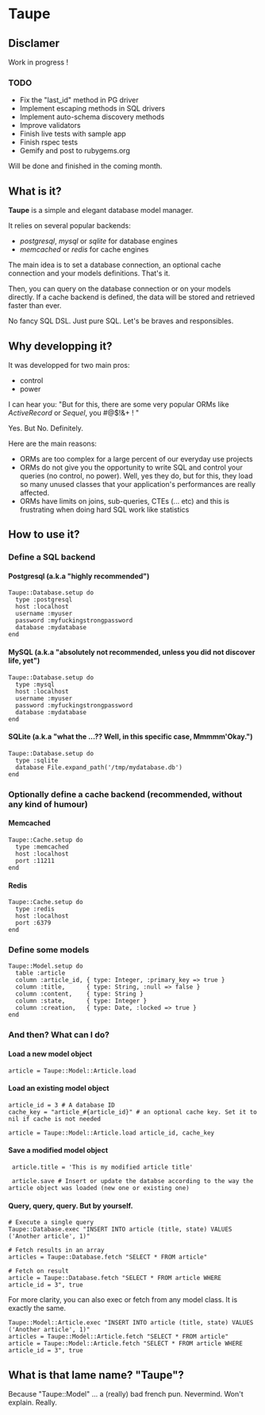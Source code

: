 # Taupe

## Disclamer

Work in progress !

### TODO

- Fix the "last_id" method in PG driver
- Implement escaping methods in SQL drivers
- Implement auto-schema discovery methods
- Improve validators
- Finish live tests with sample app
- Finish rspec tests
- Gemify and post to rubygems.org

Will be done and finished in the coming month.

## What is it?

**Taupe** is a simple and elegant database model manager.

It relies on several popular backends:

- *postgresql*, *mysql* or *sqlite* for database engines
- *memcached* or *redis* for cache engines

The main idea is to set a database connection, an optional cache connection and your models definitions.
That's it.

Then, you can query on the database connection or on your models directly. If a cache backend is defined, the data will be stored and retrieved faster than ever.

No fancy SQL DSL. Just pure SQL. Let's be braves and responsibles.

## Why developping it?

It was developped for two main pros:

- control
- power

I can hear you: "But for this, there are some very popular ORMs like *ActiveRecord* or *Sequel*, you #@$!&+ ! "

Yes.
But No.
Definitely.

Here are the main reasons:

- ORMs are too complex for a large percent of our everyday use projects
- ORMs do not give you the opportunity to write SQL and control your queries (no control, no power). Well, yes they do, but for this, they load so many unused classes that your application's performances are really affected.
- ORMs have limits on joins, sub-queries, CTEs (... etc) and this is frustrating when doing hard SQL work like statistics

## How to use it?

### Define a SQL backend

#### Postgresql (a.k.a "highly recommended")

    Taupe::Database.setup do
      type :postgresql
      host :localhost
      username :myuser
      password :myfuckingstrongpassword
      database :mydatabase
    end

#### MySQL (a.k.a "absolutely not recommended, unless you did not discover life, yet")

    Taupe::Database.setup do
      type :mysql
      host :localhost
      username :myuser
      password :myfuckingstrongpassword
      database :mydatabase
    end

#### SQLite (a.k.a "what the ...?? Well, in this specific case, Mmmmm'Okay.")

    Taupe::Database.setup do
      type :sqlite
      database File.expand_path('/tmp/mydatabase.db')
    end

### Optionally define a cache backend (recommended, without any kind of humour)

#### Memcached

    Taupe::Cache.setup do
      type :memcached
      host :localhost
      port :11211
    end

#### Redis

    Taupe::Cache.setup do
      type :redis
      host :localhost
      port :6379
    end

### Define some models

    Taupe::Model.setup do
      table :article
      column :article_id, { type: Integer, :primary_key => true }
      column :title,      { type: String, :null => false }
      column :content,    { type: String }
      column :state,      { type: Integer }
      column :creation,   { type: Date, :locked => true }
    end

### And then? What can I do?

#### Load a new model object

    article = Taupe::Model::Article.load

#### Load an existing model object

    article_id = 3 # A database ID
    cache_key = "article_#{article_id}" # an optional cache key. Set it to nil if cache is not needed

    article = Taupe::Model::Article.load article_id, cache_key

#### Save a modified model object

     article.title = 'This is my modified article title'

     article.save # Insert or update the databse according to the way the article object was loaded (new one or existing one)

#### Query, query, query. But by yourself.

    # Execute a single query
    Taupe::Database.exec "INSERT INTO article (title, state) VALUES ('Another article', 1)"

    # Fetch results in an array
    articles = Taupe::Database.fetch "SELECT * FROM article"

    # Fetch on result
    article = Taupe::Database.fetch "SELECT * FROM article WHERE article_id = 3", true

For more clarity, you can also exec or fetch from any model class. It is exactly the same.

    Taupe::Model::Article.exec "INSERT INTO article (title, state) VALUES ('Another article', 1)"
    articles = Taupe::Model::Article.fetch "SELECT * FROM article"
    article = Taupe::Model::Article.fetch "SELECT * FROM article WHERE article_id = 3", true

## What is that lame name? "Taupe"?

Because "Taupe::Model" ... a (really) bad french pun. Nevermind. Won't explain. Really.
